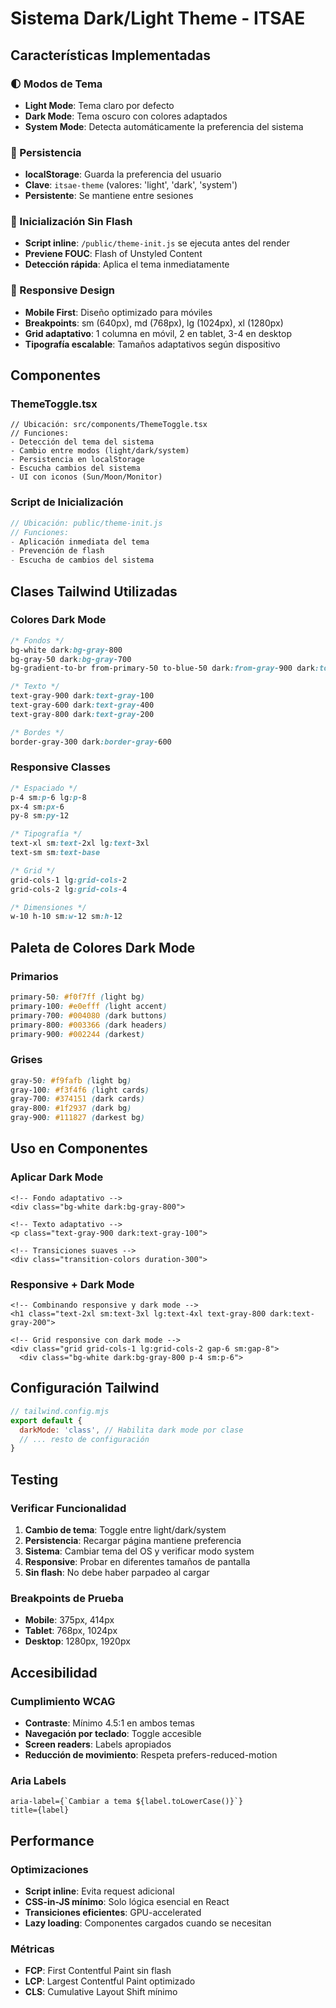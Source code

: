 # Sistema Dark/Light Theme - ITSAE

## Características Implementadas

### 🌓 Modos de Tema
- **Light Mode**: Tema claro por defecto
- **Dark Mode**: Tema oscuro con colores adaptados
- **System Mode**: Detecta automáticamente la preferencia del sistema

### 💾 Persistencia
- **localStorage**: Guarda la preferencia del usuario
- **Clave**: `itsae-theme` (valores: 'light', 'dark', 'system')
- **Persistente**: Se mantiene entre sesiones

### 🚀 Inicialización Sin Flash
- **Script inline**: `/public/theme-init.js` se ejecuta antes del render
- **Previene FOUC**: Flash of Unstyled Content
- **Detección rápida**: Aplica el tema inmediatamente

### 📱 Responsive Design
- **Mobile First**: Diseño optimizado para móviles
- **Breakpoints**: sm (640px), md (768px), lg (1024px), xl (1280px)
- **Grid adaptativo**: 1 columna en móvil, 2 en tablet, 3-4 en desktop
- **Tipografía escalable**: Tamaños adaptativos según dispositivo

## Componentes

### ThemeToggle.tsx
```tsx
// Ubicación: src/components/ThemeToggle.tsx
// Funciones:
- Detección del tema del sistema
- Cambio entre modos (light/dark/system)
- Persistencia en localStorage
- Escucha cambios del sistema
- UI con iconos (Sun/Moon/Monitor)
```

### Script de Inicialización
```javascript
// Ubicación: public/theme-init.js
// Funciones:
- Aplicación inmediata del tema
- Prevención de flash
- Escucha de cambios del sistema
```

## Clases Tailwind Utilizadas

### Colores Dark Mode
```css
/* Fondos */
bg-white dark:bg-gray-800
bg-gray-50 dark:bg-gray-700
bg-gradient-to-br from-primary-50 to-blue-50 dark:from-gray-900 dark:to-gray-800

/* Texto */
text-gray-900 dark:text-gray-100
text-gray-600 dark:text-gray-400
text-gray-800 dark:text-gray-200

/* Bordes */
border-gray-300 dark:border-gray-600
```

### Responsive Classes
```css
/* Espaciado */
p-4 sm:p-6 lg:p-8
px-4 sm:px-6
py-8 sm:py-12

/* Tipografía */
text-xl sm:text-2xl lg:text-3xl
text-sm sm:text-base

/* Grid */
grid-cols-1 lg:grid-cols-2
grid-cols-2 lg:grid-cols-4

/* Dimensiones */
w-10 h-10 sm:w-12 sm:h-12
```

## Paleta de Colores Dark Mode

### Primarios
```css
primary-50: #f0f7ff (light bg)
primary-100: #e0efff (light accent)
primary-700: #004080 (dark buttons)
primary-800: #003366 (dark headers)
primary-900: #002244 (darkest)
```

### Grises
```css
gray-50: #f9fafb (light bg)
gray-100: #f3f4f6 (light cards)
gray-700: #374151 (dark cards)
gray-800: #1f2937 (dark bg)
gray-900: #111827 (darkest bg)
```

## Uso en Componentes

### Aplicar Dark Mode
```astro
<!-- Fondo adaptativo -->
<div class="bg-white dark:bg-gray-800">

<!-- Texto adaptativo -->
<p class="text-gray-900 dark:text-gray-100">

<!-- Transiciones suaves -->
<div class="transition-colors duration-300">
```

### Responsive + Dark Mode
```astro
<!-- Combinando responsive y dark mode -->
<h1 class="text-2xl sm:text-3xl lg:text-4xl text-gray-800 dark:text-gray-200">

<!-- Grid responsive con dark mode -->
<div class="grid grid-cols-1 lg:grid-cols-2 gap-6 sm:gap-8">
  <div class="bg-white dark:bg-gray-800 p-4 sm:p-6">
```

## Configuración Tailwind

```javascript
// tailwind.config.mjs
export default {
  darkMode: 'class', // Habilita dark mode por clase
  // ... resto de configuración
}
```

## Testing

### Verificar Funcionalidad
1. **Cambio de tema**: Toggle entre light/dark/system
2. **Persistencia**: Recargar página mantiene preferencia
3. **Sistema**: Cambiar tema del OS y verificar modo system
4. **Responsive**: Probar en diferentes tamaños de pantalla
5. **Sin flash**: No debe haber parpadeo al cargar

### Breakpoints de Prueba
- **Mobile**: 375px, 414px
- **Tablet**: 768px, 1024px
- **Desktop**: 1280px, 1920px

## Accesibilidad

### Cumplimiento WCAG
- **Contraste**: Mínimo 4.5:1 en ambos temas
- **Navegación por teclado**: Toggle accesible
- **Screen readers**: Labels apropiados
- **Reducción de movimiento**: Respeta prefers-reduced-motion

### Aria Labels
```tsx
aria-label={`Cambiar a tema ${label.toLowerCase()}`}
title={label}
```

## Performance

### Optimizaciones
- **Script inline**: Evita request adicional
- **CSS-in-JS mínimo**: Solo lógica esencial en React
- **Transiciones eficientes**: GPU-accelerated
- **Lazy loading**: Componentes cargados cuando se necesitan

### Métricas
- **FCP**: First Contentful Paint sin flash
- **LCP**: Largest Contentful Paint optimizado
- **CLS**: Cumulative Layout Shift mínimo